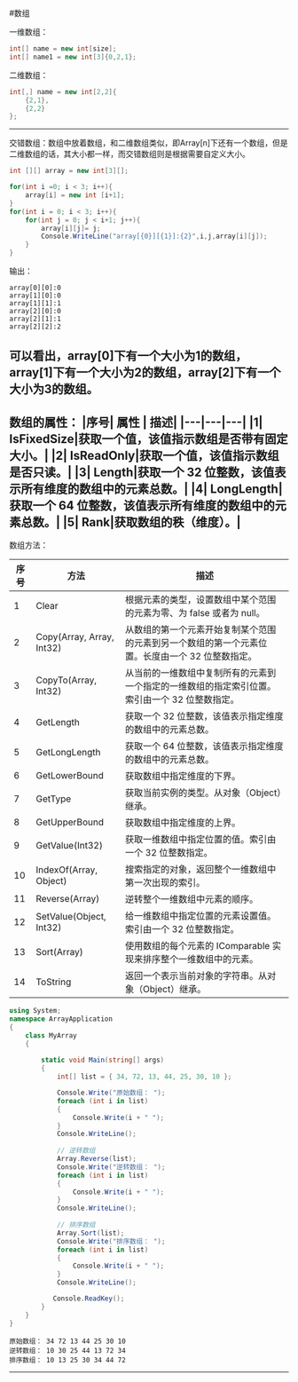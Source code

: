 #数组

一维数组：
```C#
int[] name = new int[size];
int[] name1 = new int[3]{0,2,1};
```

二维数组：
```C#
int[,] name = new int[2,2]{
    {2,1},
    {2,2}
};
```

---
交错数组：数组中放着数组，和二维数组类似，即Array[n]下还有一个数组，但是二维数组的话，其大小都一样，而交错数组则是根据需要自定义大小。
```C#
int [][] array = new int[3][];

for(int i =0; i < 3; i++){
    array[i] = new int [i+1];
}
for(int i = 0; i < 3; i++){
    for(int j = 0; j < i+1; j++){
        array[i][j]= j;
        Console.WriteLine("array[{0}][{1}]:{2}",i,j,array[i][j]);
    }
}
```
输出：
```
array[0][0]:0
array[1][0]:0
array[1][1]:1
array[2][0]:0
array[2][1]:1
array[2][2]:2
```
可以看出，array[0]下有一个大小为1的数组，array[1]下有一个大小为2的数组，array[2]下有一个大小为3的数组。
---

数组的属性：
|序号|	属性 | 描述|
|---|---|---|
|1|	IsFixedSize|获取一个值，该值指示数组是否带有固定大小。|
|2|	IsReadOnly|获取一个值，该值指示数组是否只读。|
|3|	Length|获取一个 32 位整数，该值表示所有维度的数组中的元素总数。|
|4|	LongLength|获取一个 64 位整数，该值表示所有维度的数组中的元素总数。|
|5|	Rank|获取数组的秩（维度）。|
---
数组方法：

|序号	|方法 | 描述|
|---|---|---|
|1	|Clear|根据元素的类型，设置数组中某个范围的元素为零、为 false 或者为 null。|
|2	|Copy(Array, Array, Int32)|从数组的第一个元素开始复制某个范围的元素到另一个数组的第一个元素位置。长度由一个 32 位整数指定。|
|3	|CopyTo(Array, Int32)|从当前的一维数组中复制所有的元素到一个指定的一维数组的指定索引位置。索引由一个 32 位整数指定。|
|4	|GetLength|获取一个 32 位整数，该值表示指定维度的数组中的元素总数。
|5|	GetLongLength|获取一个 64 位整数，该值表示指定维度的数组中的元素总数。|
|6	|GetLowerBound|获取数组中指定维度的下界。|
|7	|GetType|获取当前实例的类型。从对象（Object）继承。|
|8	|GetUpperBound|获取数组中指定维度的上界。|
|9	|GetValue(Int32)|获取一维数组中指定位置的值。索引由一个 32 位整数指定。|
|10	|IndexOf(Array, Object)|搜索指定的对象，返回整个一维数组中第一次出现的索引。|
|11	|Reverse(Array)|逆转整个一维数组中元素的顺序。|
|12	|SetValue(Object, Int32)|给一维数组中指定位置的元素设置值。索引由一个 32 位整数指定。|
|13	|Sort(Array)|使用数组的每个元素的 IComparable 实现来排序整个一维数组中的元素。|
|14|	ToString|返回一个表示当前对象的字符串。从对象（Object）继承。|

```C#
using System;
namespace ArrayApplication
{
    class MyArray
    {
       
        static void Main(string[] args)
        {
            int[] list = { 34, 72, 13, 44, 25, 30, 10 };

            Console.Write("原始数组： ");
            foreach (int i in list)
            {
                Console.Write(i + " ");
            }
            Console.WriteLine();
           
            // 逆转数组
            Array.Reverse(list);
            Console.Write("逆转数组： ");
            foreach (int i in list)
            {
                Console.Write(i + " ");
            }
            Console.WriteLine();
           
            // 排序数组
            Array.Sort(list);
            Console.Write("排序数组： ");
            foreach (int i in list)
            {
                Console.Write(i + " ");
            }
            Console.WriteLine();

           Console.ReadKey();
        }
    }
}
```
```
原始数组： 34 72 13 44 25 30 10
逆转数组： 10 30 25 44 13 72 34
排序数组： 10 13 25 30 34 44 72
```
---